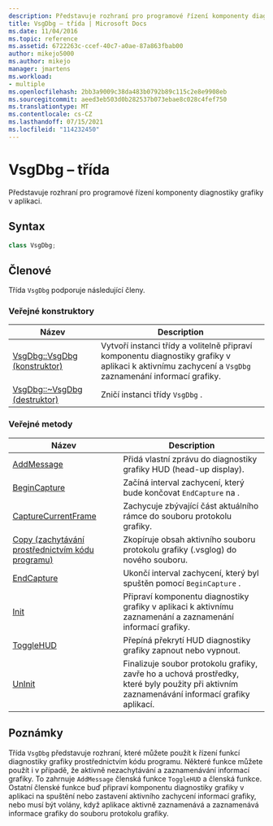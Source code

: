 ```yaml
---
description: Představuje rozhraní pro programové řízení komponenty diagnostiky grafiky v aplikaci.
title: VsgDbg – třída | Microsoft Docs
ms.date: 11/04/2016
ms.topic: reference
ms.assetid: 6722263c-ccef-40c7-a0ae-87a863fbab00
author: mikejo5000
ms.author: mikejo
manager: jmartens
ms.workload:
- multiple
ms.openlocfilehash: 2bb3a9009c38da483b0792b89c115c2e8e9908eb
ms.sourcegitcommit: aeed3eb503d0b282537b073ebae8c028c4fef750
ms.translationtype: MT
ms.contentlocale: cs-CZ
ms.lasthandoff: 07/15/2021
ms.locfileid: "114232450"
---
```

# <a name="vsgdbg-class"></a>VsgDbg – třída
Představuje rozhraní pro programové řízení komponenty diagnostiky grafiky v aplikaci.

## <a name="syntax"></a>Syntax

```C++
class VsgDbg;
```

## <a name="members"></a>Členové
 Třída `VsgDbg` podporuje následující členy.

### <a name="public-constructors"></a>Veřejné konstruktory

|Název|Description|
|----------|-----------------|
|[VsgDbg::VsgDbg (konstruktor)](vsgdbg-vsgdbg-constructor.md)|Vytvoří instanci třídy a volitelně připraví komponentu diagnostiky grafiky v aplikaci k aktivnímu zachycení a `VsgDbg` zaznamenání informací grafiky.|
|[VsgDbg::~VsgDbg (destruktor)](vsgdbg-tilde-vsgdbg-destructor.md)|Zničí instanci třídy `VsgDbg` .|

### <a name="public-methods"></a>Veřejné metody

|Název|Description|
|----------|-----------------|
|[AddMessage](addmessage.md)|Přidá vlastní zprávu do diagnostiky grafiky HUD (head-up display).|
|[BeginCapture](begincapture.md)|Začíná interval zachycení, který bude končovat `EndCapture` na .|
|[CaptureCurrentFrame](capturecurrentframe.md)|Zachycuje zbývající část aktuálního rámce do souboru protokolu grafiky.|
|[Copy (zachytávání prostřednictvím kódu programu)](copy-programmatic-capture.md)|Zkopíruje obsah aktivního souboru protokolu grafiky (.vsglog) do nového souboru.|
|[EndCapture](endcapture.md)|Ukončí interval zachycení, který byl spuštěn pomocí `BeginCapture` .|
|[Init](init.md)|Připraví komponentu diagnostiky grafiky v aplikaci k aktivnímu zaznamenání a zaznamenání informací grafiky.|
|[ToggleHUD](togglehud.md)|Přepíná překrytí HUD diagnostiky grafiky zapnout nebo vypnout.|
|[UnInit](uninit.md)|Finalizuje soubor protokolu grafiky, zavře ho a uchová prostředky, které byly použity při aktivním zaznamenávání informací grafiky aplikací.|

## <a name="remarks"></a>Poznámky
 Třída `VsgDbg` představuje rozhraní, které můžete použít k řízení funkcí diagnostiky grafiky prostřednictvím kódu programu. Některé funkce můžete použít i v případě, že aktivně nezachytávání a zaznamenávání informací grafiky. To zahrnuje `AddMessage` členská funkce `ToggleHUD` a členská funkce. Ostatní členské funkce buď připraví komponentu diagnostiky grafiky v aplikaci na spuštění nebo zastavení aktivního zachycení informací grafiky, nebo musí být volány, když aplikace aktivně zaznamenává a zaznamenává informace grafiky do souboru protokolu grafiky.
